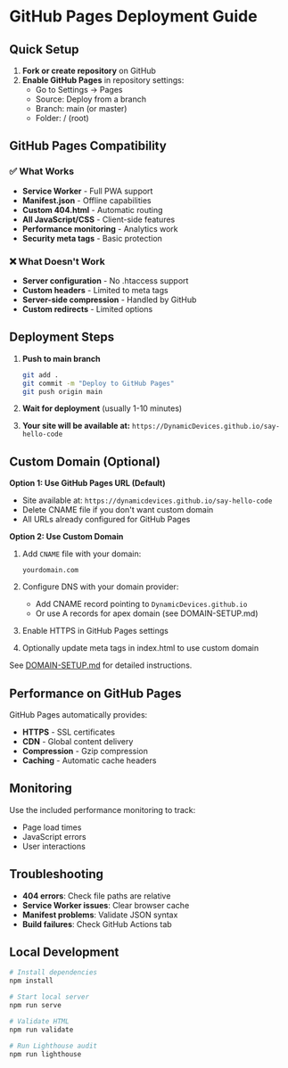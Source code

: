 # GitHub Pages Deployment Guide

## Quick Setup

1. **Fork or create repository** on GitHub
2. **Enable GitHub Pages** in repository settings:
   - Go to Settings → Pages
   - Source: Deploy from a branch
   - Branch: main (or master)
   - Folder: / (root)

## GitHub Pages Compatibility

### ✅ What Works
- **Service Worker** - Full PWA support
- **Manifest.json** - Offline capabilities
- **Custom 404.html** - Automatic routing
- **All JavaScript/CSS** - Client-side features
- **Performance monitoring** - Analytics work
- **Security meta tags** - Basic protection

### ❌ What Doesn't Work
- **Server configuration** - No .htaccess support
- **Custom headers** - Limited to meta tags
- **Server-side compression** - Handled by GitHub
- **Custom redirects** - Limited options

## Deployment Steps

1. **Push to main branch**
   ```bash
   git add .
   git commit -m "Deploy to GitHub Pages"
   git push origin main
   ```

2. **Wait for deployment** (usually 1-10 minutes)

3. **Your site will be available at:**
   `https://DynamicDevices.github.io/say-hello-code`

## Custom Domain (Optional)

**Option 1: Use GitHub Pages URL (Default)**
- Site available at: `https://dynamicdevices.github.io/say-hello-code`
- Delete CNAME file if you don't want custom domain
- All URLs already configured for GitHub Pages

**Option 2: Use Custom Domain**
1. Add `CNAME` file with your domain:
   ```
   yourdomain.com
   ```

2. Configure DNS with your domain provider:
   - Add CNAME record pointing to `DynamicDevices.github.io`
   - Or use A records for apex domain (see DOMAIN-SETUP.md)

3. Enable HTTPS in GitHub Pages settings

4. Optionally update meta tags in index.html to use custom domain

See [DOMAIN-SETUP.md](DOMAIN-SETUP.md) for detailed instructions.

## Performance on GitHub Pages

GitHub Pages automatically provides:
- **HTTPS** - SSL certificates
- **CDN** - Global content delivery
- **Compression** - Gzip compression
- **Caching** - Automatic cache headers

## Monitoring

Use the included performance monitoring to track:
- Page load times
- JavaScript errors
- User interactions

## Troubleshooting

- **404 errors**: Check file paths are relative
- **Service Worker issues**: Clear browser cache
- **Manifest problems**: Validate JSON syntax
- **Build failures**: Check GitHub Actions tab

## Local Development

```bash
# Install dependencies
npm install

# Start local server
npm run serve

# Validate HTML
npm run validate

# Run Lighthouse audit
npm run lighthouse
```